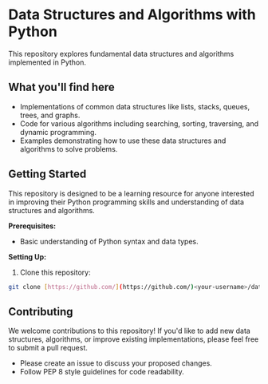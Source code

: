 # Data Structures and Algorithms with Python

This repository explores fundamental data structures and algorithms implemented in Python. 

## What you'll find here

* Implementations of common data structures like lists, stacks, queues, trees, and graphs.
* Code for various algorithms including searching, sorting, traversing, and dynamic programming.
* Examples demonstrating how to use these data structures and algorithms to solve problems.

## Getting Started

This repository is designed to be a learning resource for anyone interested in improving their Python programming skills and understanding of data structures and algorithms.

**Prerequisites:**

* Basic understanding of Python syntax and data types.

**Setting Up:**

1. Clone this repository:

```bash
git clone [https://github.com/](https://github.com/)<your-username>/data-structures-and-algorithms-python.git
```

## Contributing
We welcome contributions to this repository! If you'd like to add new data structures, algorithms, or improve existing implementations, please feel free to submit a pull request.

* Please create an issue to discuss your proposed changes.
* Follow PEP 8 style guidelines for code readability.
